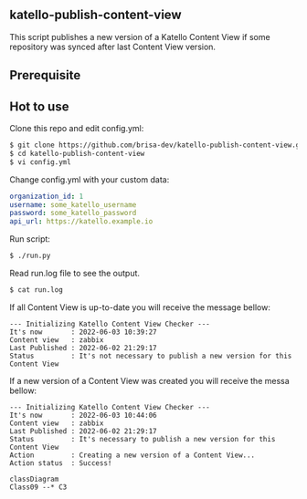## katello-publish-content-view
This script publishes a new version of a Katello Content View if some repository was synced after last Content View version.

## Prerequisite


## Hot to use
Clone this repo and edit config.yml:
```bash
$ git clone https://github.com/brisa-dev/katello-publish-content-view.git
$ cd katello-publish-content-view
$ vi config.yml
```

Change config.yml with your custom data:
```yaml
organization_id: 1
username: some_katello_username
password: some_katello_password
api_url: https://katello.example.io
```

Run script:
```bash
$ ./run.py
```

Read run.log file to see the output.
```bash
$ cat run.log
```
If all Content View is up-to-date you will receive the message bellow:
```
--- Initializing Katello Content View Checker --- 
It's now       : 2022-06-03 10:39:27 
Content view   : zabbix 
Last Published : 2022-06-02 21:29:17 
Status         : It's not necessary to publish a new version for this Content View 
```
If a new version of a Content View was created you will receive the messa bellow:
```
--- Initializing Katello Content View Checker --- 
It's now       : 2022-06-03 10:44:06 
Content view   : zabbix 
Last Published : 2022-06-02 21:29:17 
Status         : It's necessary to publish a new version for this Content View 
Action         : Creating a new version of a Content View... 
Action status  : Success! 
```

```mermaid
classDiagram
Class09 --* C3
```